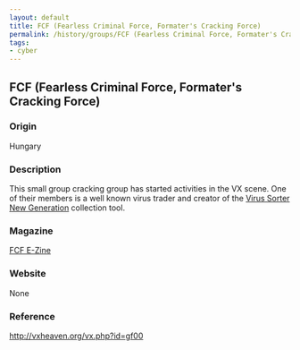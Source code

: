 ```yaml
---
layout: default
title: FCF (Fearless Criminal Force, Formater's Cracking Force)
permalink: /history/groups/FCF (Fearless Criminal Force, Formater's Cracking Force)/
tags:
- cyber
---
```


## FCF (Fearless Criminal Force, Formater's Cracking Force)

### Origin
Hungary

### Description
This small group cracking group has started activities in the VX scene. One of their members is a well known virus trader and creator of the [Virus Sorter New Generation](http://vxheaven.org/vx.php?id=uv00) collection tool.

### Magazine
[FCF E-Zine](http://vxheaven.org/vx.php?id=zf00)

### Website
None

### Reference
http://vxheaven.org/vx.php?id=gf00
